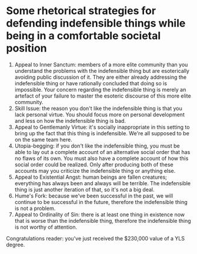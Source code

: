 # Some rhetorical strategies for defending indefensible things while being in a comfortable societal position

1. Appeal to Inner Sanctum: members of a more elite community than you understand the problems with the indefensible thing but are esoterically avoiding public discussion of it. They are either already addressing the indefensible thing or have rationally concluded that doing so is impossible. Your concern regarding the indefensible thing is merely an artefact of your failure to master the esoteric discourse of this more elite community. 
2. Skill Issue: the reason you don't like the indefensible thing is that you lack personal virtue. You should focus more on personal development and less on how the indefensible thing is bad.
3. Appeal to Gentlemanly Virtue: it's socially inappropriate in this setting to bring up the fact that this thing is indefensible. We're all supposed to be on the same team here. 
4. Utopia-begging: if you don't like the indefensible thing, you must be able to lay out a complete account of an alternative social order that has no flaws of its own. You must also have a complete account of how this social order could be realized. Only after producing both of these accounts may you criticize the indefensible thing or anything else. 
5. Appeal to Existential Angst: human beings are fallen creatures; everything has always been and always will be terrible. The indefensible thing is just another iteration of that, so it's not a big deal.
6. Hume's Fork: because we've been successful in the past, we will continue to be successful in the future, therefore the indefensible thing is not a problem.
7. Appeal to Ordinality of Sin: there is at least one thing in existence now that is worse than the indefensible thing, therefore the indefensible thing is not worthy of attention.

Congratulations reader: you've just received the $230,000 value of a YLS degree.
